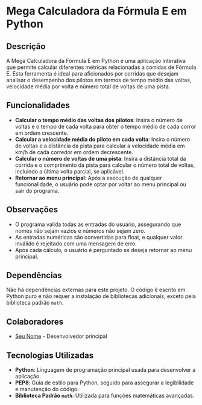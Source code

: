 # Mega Calculadora da Fórmula E em Python

## Descrição

A Mega Calculadora da Fórmula E em Python é uma aplicação interativa que permite calcular diferentes métricas relacionadas a corridas de Fórmula E. Esta ferramenta é ideal para aficionados por corridas que desejam analisar o desempenho dos pilotos em termos de tempo médio das voltas, velocidade média por volta e número total de voltas de uma pista.

## Funcionalidades

- **Calcular o tempo médio das voltas dos pilotos**: Insira o número de voltas e o tempo de cada volta para obter o tempo médio de cada corror em ordem crescente.
- **Calcular a velocidade média do piloto em cada volta**: Insira o número de voltas e a distância da pista para calcular a velocidade média em km/h de cada corredor em ordem decrescente.
- **Calcular o número de voltas de uma pista**: Insira a distância total da corrida e o comprimento da pista para calcular o número total de voltas, incluindo a última volta parcial, se aplicável.
- **Retornar ao menu principal**: Após a execução de qualquer funcionalidade, o usuário pode optar por voltar ao menu principal ou sair do programa.

## Observações

- O programa valida todas as entradas do usuário, assegurando que nomes não sejam vazios e números não sejam zero.
- As entradas numéricas são convertidas para float, e qualquer valor inválido é rejeitado com uma mensagem de erro.
- Após cada cálculo, o usuário é perguntado se deseja retornar ao menu principal.

## Dependências

Não há dependências externas para este projeto. O código é escrito em Python puro e não requer a instalação de bibliotecas adicionais, exceto pela biblioteca padrão `math`.

## Colaboradores

- [Seu Nome](https://github.com/seu-usuario) - Desenvolvedor principal

## Tecnologias Utilizadas

- **Python**: Linguagem de programação principal usada para desenvolver a aplicação.
- **PEP8**: Guia de estilo para Python, seguido para assegurar a legibilidade e manutenção do código.
- **Biblioteca Padrão `math`**: Utilizada para funções matemáticas avançadas.
